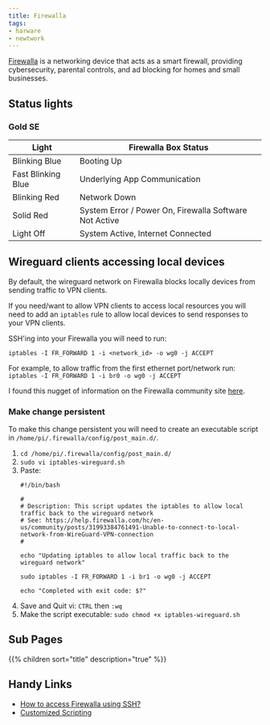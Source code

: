 ```yaml
---
title: Firewalla
tags:
- harware
- newtwork
---
```


[Firewalla](https://firewalla.com/) is a networking device that acts as a smart firewall, providing cybersecurity, parental controls, 
and ad blocking for homes and small businesses. 
<!--more-->

## Status lights

### Gold SE

| Light	             | Firewalla Box Status                                   |
|--------------------|--------------------------------------------------------|
| Blinking Blue	     | Booting Up                                             | 
| Fast Blinking Blue | Underlying App Communication                           |
| Blinking Red       | Network Down                                           |
| Solid Red	         | System Error / Power On, Firewalla Software Not Active |
| Light Off	         | System Active, Internet Connected                      |


## Wireguard clients accessing local devices

By default, the wireguard network on Firewalla blocks locally devices from sending traffic to VPN clients.

If you need/want to allow VPN clients to access local resources you will need to add an `iptables` rule to allow local 
devices to send responses to your VPN clients.

SSH'ing into your Firewalla you will need to run:
```shell
iptables -I FR_FORWARD 1 -i <network_id> -o wg0 -j ACCEPT
```
For example, to allow traffic from the first ethernet port/network run: ``iptables -I FR_FORWARD 1 -i br0 -o wg0 -j ACCEPT``

I found this nugget of information on the Firewalla community site [here](https://help.firewalla.com/hc/en-us/community/posts/31993384761491-Unable-to-connect-to-local-network-from-WireGuard-VPN-connection).

### Make change persistent

To make this change persistent you will need to create an executable script in `/home/pi/.firewalla/config/post_main.d/`.

1. `cd /home/pi/.firewalla/config/post_main.d/`
2. `sudo vi iptables-wireguard.sh`
3. Paste:
    ```shell
    #!/bin/bash
    
    #
    # Description: This script updates the iptables to allow local traffic back to the wireguard network
    # See: https://help.firewalla.com/hc/en-us/community/posts/31993384761491-Unable-to-connect-to-local-network-from-WireGuard-VPN-connection
    #
    
    echo "Updating iptables to allow local traffic back to the wireguard network"
    
    sudo iptables -I FR_FORWARD 1 -i br1 -o wg0 -j ACCEPT
    
    echo "Completed with exit code: $?"
    ```
4. Save and Quit vi: `CTRL` then `:wq`
5. Make the script executable: `sudo chmod +x iptables-wireguard.sh`


## Sub Pages

{{% children sort="title" description="true" %}}

## Handy Links

* [How to access Firewalla using SSH?](https://help.firewalla.com/hc/en-us/articles/115004397274-How-to-access-Firewalla-using-SSH)
* [Customized Scripting](https://help.firewalla.com/hc/en-us/articles/360054056754-Customized-Scripting)
